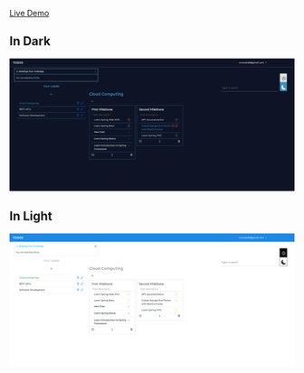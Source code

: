 [Live Demo](http://todos-front-end.s3-website-us-east-1.amazonaws.com)

## In Dark
![Dark Mode](src/assets/screenshots/todos-dark-mode.png)

## In Light
![Light Mode](src/assets/screenshots/todos-light-mode.png)